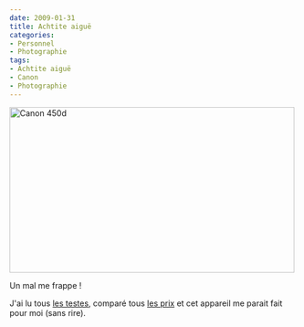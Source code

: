 ```yaml
---
date: 2009-01-31
title: Achtite aiguë
categories:
- Personnel
- Photographie
tags:
- Achtite aiguë
- Canon
- Photographie
---
```

<div>

<img class="size-full wp-image-1018  alignnone" title="Canon 450d" src="https://dlgjp9x71cipk.cloudfront.net/2009/01/canon450d.png" alt="Canon 450d" width="499" height="290" />

Un mal me frappe !

J'ai lu tous <a title="Un test de l'appareil" href="https://www.focus-numerique.com/test-55/canon-450D-test-presentation-caracteristiques-1.html">les testes</a>, comparé tous <a title="Le 450d sur amazon.com" href="https://www.amazon.com/exec/obidos/ASIN/B0012YA85A/kallow-20">les prix</a> et cet appareil me parait fait pour moi (sans rire). </div>
